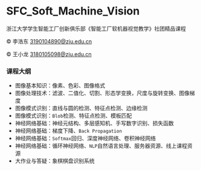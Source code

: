 # SFC_Soft_Machine_Vision

浙江大学学生智能工厂创新俱乐部《智能工厂软机器视觉教学》社团精品课程

&copy; 李浩东 3190104890@zju.edu.cn

&copy; 王小龙 3180105098@zju.edu.cn

### 课程大纲

- 图像基本知识：像素、色彩、图像格式
- 图像处理技术：滤波、二值化、切割、形态学变换，尺度与旋转变换、图像梯度
- 图像模式识别：直线与圆的检测、特征点检测、边缘检测
- 图像模式识别：`Blob`检测、特征点检测、模板匹配
- 神经网络基础：神经元结构、多层感知机、手写数字识别、损失函数
- 神经网络基础：梯度下降、`Back Propagation`
- 神经网络基础：`Softmax`回归、深度神经网络、卷积神经网络
- 神经网络基础：循环神经网络、`NLP`自然语言处理、服务器资源、线上课程资源
- 大作业与答疑：象棋棋盘识别系统
